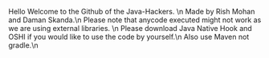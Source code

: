Hello Welcome to the Github of the Java-Hackers. \n
Made by Rish Mohan and Daman Skanda.\n
Please note that anycode executed might not work as we are using external libraries. \n
Please download Java Native Hook and OSHI if you would like to use the code by yourself.\n
Also use Maven not gradle.\n
